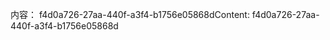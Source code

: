 <span data-ttu-id="a8177-101">内容： f4d0a726-27aa-440f-a3f4-b1756e05868d</span><span class="sxs-lookup"><span data-stu-id="a8177-101">Content: f4d0a726-27aa-440f-a3f4-b1756e05868d</span></span>